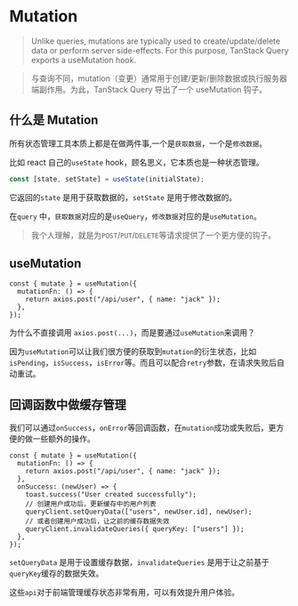 # Mutation

> Unlike queries, mutations are typically used to create/update/delete data or perform server side-effects. For this purpose, TanStack Query exports a useMutation hook.

> 与查询不同，mutation（变更）通常用于创建/更新/删除数据或执行服务器端副作用。为此，TanStack Query 导出了一个 useMutation 钩子。

## 什么是 Mutation

所有状态管理工具本质上都是在做两件事,一个是`获取数据`，一个是`修改数据`。

比如 react 自己的`useState` hook，顾名思义，它本质也是一种状态管理。

```ts
const [state, setState] = useState(initialState);
```

它返回的`state` 是用于获取数据的，`setState` 是用于修改数据的。

在`query` 中，`获取数据`对应的是`useQuery`，`修改数据`对应的是`useMutation`。

> 我个人理解，就是为`POST`/`PUT`/`DELETE`等请求提供了一个更方便的钩子。

## useMutation

```tsx
const { mutate } = useMutation({
  mutationFn: () => {
    return axios.post("/api/user", { name: "jack" });
  },
});
```

为什么不直接调用 `axios.post(...)`，而是要通过`useMutation`来调用？

因为`useMutation`可以让我们很方便的获取到`mutation`的衍生状态，比如`isPending`，`isSuccess`，`isError`等。而且可以配合`retry`参数，在请求失败后自动重试。

## 回调函数中做缓存管理

我们可以通过`onSuccess`，`onError`等回调函数，在`mutation`成功或失败后，更方便的做一些额外的操作。

```tsx
const { mutate } = useMutation({
  mutationFn: () => {
    return axios.post("/api/user", { name: "jack" });
  },
  onSuccess: (newUser) => {
    toast.success("User created successfully");
    // 创建用户成功后，更新缓存中的用户列表
    queryClient.setQueryData(["users", newUser.id], newUser);
    // 或者创建用户成功后，让之前的缓存数据失效
    queryClient.invalidateQueries({ queryKey: ["users"] });
  },
});
```

`setQueryData` 是用于设置缓存数据，`invalidateQueries` 是用于让之前基于`queryKey`缓存的数据失效。

这些`api`对于前端管理缓存状态非常有用，可以有效提升用户体验。
